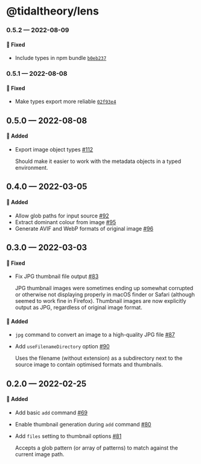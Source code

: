 # @tidaltheory/lens

### 0.5.2 — 2022-08-09

#### 🐛 Fixed

- Include types in npm bundle [`b0eb237`](https://github.com/tidaltheory/lens/commit/b0eb237c35b539a12d2791d1d7544222ce39a9f2)

### 0.5.1 — 2022-08-08

#### 🐛 Fixed

- Make types export more reliable [`02f93e4`](https://github.com/tidaltheory/lens/commit/02f93e486a46f359d23f0188663312322ff1ae5e)

## 0.5.0 — 2022-08-08

#### 🎁 Added

- Export image object types [#112](https://github.com/tidaltheory/lens/pull/112)

  Should make it easier to work with the metadata objects in a typed environment.

## 0.4.0 — 2022-03-05

#### 🎁 Added

- Allow glob paths for input source [#92](https://github.com/tidaltheory/lens/pull/92)
- Extract dominant colour from image [#95](https://github.com/tidaltheory/lens/pull/95)
- Generate AVIF and WebP formats of original image [#96](https://github.com/tidaltheory/lens/pull/96)

## 0.3.0 — 2022-03-03

#### 🐛 Fixed

- Fix JPG thumbnail file output [#83](https://github.com/tidaltheory/lens/pull/83)

  JPG thumbnail images were sometimes ending up somewhat corrupted or
  otherwise not displaying properly in macOS finder or Safari (although
  seemed to work fine in Firefox). Thumbnail images are now explicitly
  output as JPG, regardless of original image format.

#### 🎁 Added

- `jpg` command to convert an image to a high-quality JPG file [#87](https://github.com/tidaltheory/lens/pull/87)
- Add `useFilenameDirectory` option [#90](https://github.com/tidaltheory/lens/pull/90)

  Uses the filename (without extension) as a subdirectory next to the
  source image to contain optimised formats and thumbnails.

## 0.2.0 — 2022-02-25

#### 🎁 Added

- Add basic `add` command [#69](https://github.com/tidaltheory/lens/pull/69)
- Enable thumbnail generation during `add` command [#80](https://github.com/tidaltheory/lens/pull/80)
- Add `files` setting to thumbnail options [#81](https://github.com/tidaltheory/lens/pull/81)

  Accepts a glob pattern (or array of patterns) to match against the
  current image path.
